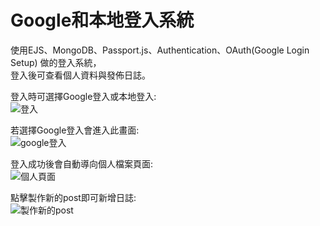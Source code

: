 # Google和本地登入系統
使用EJS、MongoDB、Passport.js、Authentication、OAuth(Google Login Setup) 做的登入系統，   
登入後可查看個人資料與發佈日誌。

登入時可選擇Google登入或本地登入:  
   ![登入](https://github.com/EllyLu/GoogleLoginSystem/assets/81409573/4c2d4e70-9cb3-45c0-a5b7-221b588549f9)
   
若選擇Google登入會進入此畫面:  
![google登入](https://github.com/EllyLu/GoogleLoginSystem/assets/81409573/51f7525e-aa92-4937-9b9a-6a92689ab6c5)


登入成功後會自動導向個人檔案頁面:  
![個人頁面](https://github.com/EllyLu/GoogleLoginSystem/assets/81409573/9d3b6d9c-50ea-41f5-9b26-4501c4e5002c)

點擊製作新的post即可新增日誌:  
![製作新的post](https://github.com/EllyLu/GoogleLoginSystem/assets/81409573/abd8f83e-7df2-4768-b18e-06e8b805c091)
